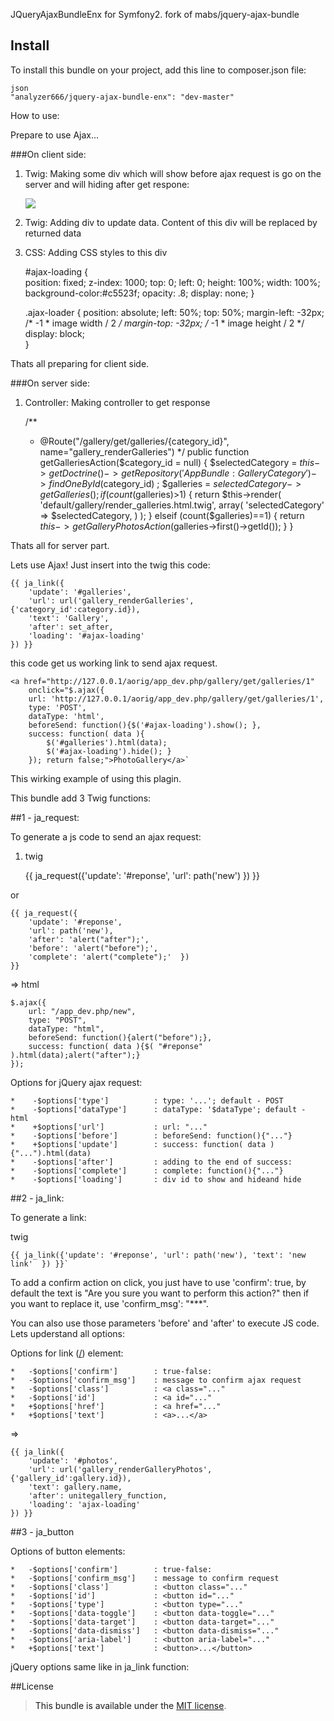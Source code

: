 JQueryAjaxBundleEnx for Symfony2.
fork of mabs/jquery-ajax-bundle

## Install
To install this bundle on your project, add this line to composer.json file:

    json
    "analyzer666/jquery-ajax-bundle-enx": "dev-master"

How to use:

Prepare to use Ajax...

###On client side:

1) Twig: Making some div which will show before ajax request is go on the server and will hiding after get respone:

    <div id="ajax-loading">
       <img src="{{ asset('bundles/app/images/ajax-loading.gif') }}" class="ajax-loader">
     </div>

2) Twig: Adding div to update data. Content of this div will be replaced by returned data

    <div id="galleries" class="col-sm-12 col-md-12"></div>

3) CSS: Adding CSS styles to this div
    
    #ajax-loading {  
        position:   fixed;
        z-index:    1000;
        top:        0;
        left:       0;
        height:     100%;
        width:      100%;
        background-color:#c5523f;
        opacity: .8;
   		display: none;
    }

    .ajax-loader {
        position: absolute;
        left: 50%;
        top: 50%;
        margin-left: -32px; /* -1 * image width / 2 */
        margin-top: -32px;  /* -1 * image height / 2 */
        display: block;     
    }

Thats all preparing for client side.

###On server side:

1) Controller: Making controller to get response

	/**
	* @Route("/gallery/get/galleries/{category_id}", name="gallery_renderGalleries")
	*/
	public function getGalleriesAction($category_id = null)
    {
        $selectedCategory = $this->getDoctrine()
            ->getRepository('AppBundle:GalleryCategory')
            ->findOneById($category_id)
        ;
        $galleries = $selectedCategory->getGalleries();
        if (count($galleries)>1) {
            return $this->render(
                'default/gallery/render_galleries.html.twig', 
                array(
                    'selectedCategory' => $selectedCategory,
                )
            );
        } elseif (count($galleries)==1) {
           return $this->getGalleryPhotosAction($galleries->first()->getId());
        }
 	}

Thats all for server part.

Lets use Ajax! Just insert into the twig this code:

	{{ ja_link({
	    'update': '#galleries', 
	    'url': url('gallery_renderGalleries', {'category_id':category.id}), 
    	'text': 'Gallery',
	    'after': set_after,
    	'loading': '#ajax-loading'
  	}) }}

  this code get us working link to send ajax request. 

	<a href="http://127.0.0.1/aorig/app_dev.php/gallery/get/galleries/1"
    	onclick="$.ajax({
     	url: 'http://127.0.0.1/aorig/app_dev.php/gallery/get/galleries/1',
        type: 'POST',
        dataType: 'html',
        beforeSend: function(){$('#ajax-loading').show(); },
        success: function( data ){ 
	        $('#galleries').html(data); 
    	    $('#ajax-loading').hide(); }
      	});	return false;">PhotoGallery</a>`

This wirking example of using this plagin.

This bundle add 3 Twig functions:

##1 - ja_request:

To generate a js code to send an ajax request:
  
1) twig

	{{ ja_request({'update': '#reponse', 'url': path('new')  }) }}
  
or


	{{ ja_request({
    	'update': '#reponse', 
	    'url': path('new'), 
	    'after': 'alert("after");', 
	    'before': 'alert("before");', 
	    'complete': 'alert("complete");'  }) 
	}}

  => html

	$.ajax({ 
	    url: "/app_dev.php/new", 
    	type: "POST", 
	    dataType: "html",
	    beforeSend: function(){alert("before");},
	    success: function( data ){$( "#reponse" ).html(data);alert("after");}
  	});

  Options for jQuery ajax request:

	*    -$options['type']			: type: '...'; default - POST
	*    -$options['dataType']      : dataType: '$dataType'; default - html 
	*    +$options['url']           : url: "..."
	*    -$options['before']        : beforeSend: function(){"..."}
	*    +$options['update']        : success: function( data ){"...").html(data)
	*    -$options['after']         : adding to the end of success:
	*    -$options['complete']      : complete: function(){"..."}
	*    -$options['loading']       : div id to show and hideand hide

##2 - ja_link:

To generate a link:
  
twig

	{{ ja_link({'update': '#reponse', 'url': path('new'), 'text': 'new link'  }) }}`

To add a confirm action on click, you just have to use 'confirm': true, by default the text is "Are you sure you want to perform this action?"
then if you want to replace it, use 'confirm_msg': "***".

You can also use those parameters 'before' and 'after' to execute JS code.
Lets upderstand all options:

Options for link (<a href>/<a>) element:

	*   -$options['confirm']        : true-false:
	*   -$options['confirm_msg']    : message to confirm ajax request
	*   -$options['class']          : <a class="..."
	*   -$options['id']             : <a id="..."
	*   +$options['href']           : <a href="..."
	*   +$options['text']           : <a>...</a>

=>

	{{ ja_link({
	    'update': '#photos', 
    	'url': url('gallery_renderGalleryPhotos', {'gallery_id':gallery.id}), 
	    'text': gallery.name,
    	'after': unitegallery_function,
	    'loading': 'ajax-loading'
  	}) }}

##3 - ja_button

Options of button elements:

	*   -$options['confirm']        : true-false:
	*   -$options['confirm_msg']    : message to confirm request
	*   -$options['class']          : <button class="..."
	*   -$options['id']             : <button id="..."
	*   -$options['type']           : <button type="..."
	*   -$options['data-toggle']    : <button data-toggle="..."
	*   -$options['data-target']    : <button data-target="..."
	*   -$options['data-dismiss']   : <button data-dismiss="..."
	*   -$options['aria-label']     : <button aria-label="..."
	*   +$options['text']           : <button>...</button>

jQuery options same like in ja_link function:

##License

>  This bundle is available under the [MIT license](LICENSE).
